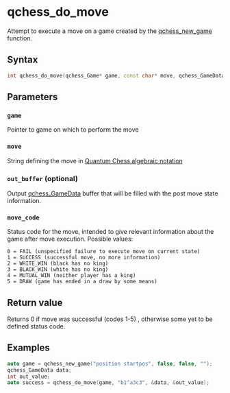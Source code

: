 # qchess_do_move
Attempt to execute a move on a game created by the [qchess_new_game](./new_game.md) function.
## Syntax
```cpp
int qchess_do_move(qchess_Game* game, const char* move, qchess_GameData* out_buffer, int* move_code);
```
## Parameters
### ```game```
Pointer to game on which to perform the move

### ```move```
String defining the move in [Quantum Chess algebraic notation](../qc_algebraic_notation.md)

### ```out_buffer``` (optional)
Output [qchess_GameData](./GameData.md) buffer that will be filled with the post move state information.

### ```move_code```
Status code for the move, intended to give relevant information about the game after move execution. Possible values:
```
0 = FAIL (unspecified failure to execute move on current state)
1 = SUCCESS (successful move, no more information)
2 = WHITE_WIN (black has no king)
3 = BLACK_WIN (white has no king)
4 = MUTUAL_WIN (neither player has a king)
5 = DRAW (game has ended in a draw by some means)
```

## Return value
Returns 0 if move was successful (codes 1-5) , otherwise some yet to be defined status code.

## Examples
```cpp
auto game = qchess_new_game("position startpos", false, false, "");
qchess_GameData data;
int out_value;
auto success = qchess_do_move(game, "b1^a3c3", &data, &out_value);
```

